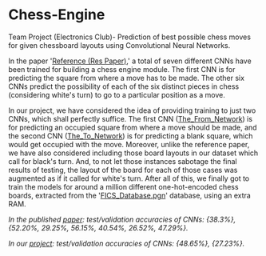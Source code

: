 # Chess-Engine
Team Project (Electronics Club)- Prediction of best possible chess moves for given chessboard layouts using Convolutional Neural Networks.

In the paper '[Reference (Res Paper)](https://github.com/harshraj3223/Chess-Engine/blob/main/Reference%20(Res%20Paper).pdf),' a total of seven different CNNs have been trained for building a chess engine module. The first CNN is for predicting the square from where a move has to be made. The other six CNNs predict the possibility of each of the six distinct pieces in chess (considering white's turn) to go to a particular position as a move.

In our project, we have considered the idea of providing training to just two CNNs, which shall perfectly suffice. The first CNN ([The_From_Network](https://github.com/harshraj3223/Chess-Engine/blob/main/The_From_Network.ipynb)) is for predicting an occupied square from where a move should be made, and the second CNN ([The_To_Network](https://github.com/harshraj3223/Chess-Engine/blob/main/The_To_Network.ipynb)) is for predicting a blank square, which would get occupied with the move. Moreover, unlike the reference paper, we have also considered including those board layouts in our dataset which call for black's turn. And, to not let those instances sabotage the final results of testing, the layout of the board for each of those cases was augmented as if it called for white's turn. After all of this, we finally got to train the models for around a million different one-hot-encoded chess boards, extracted from the '[FICS_Database.pgn](https://github.com/harshraj3223/Chess-Engine/blob/main/FICS_Database.pgn)' database, using an extra RAM.

*In the published [paper](https://github.com/harshraj3223/Chess-Engine/blob/main/Reference%20(Res%20Paper).pdf): test/validation accuracies of CNNs: {38.3%}, {52.20%, 29.25%, 56.15%, 40.54%, 26.52%, 47.29%}.*

*In our [project](https://github.com/harshraj3223/Chess-Engine): test/validation accuracies of CNNs: {48.65%}, {27.23%}.*

